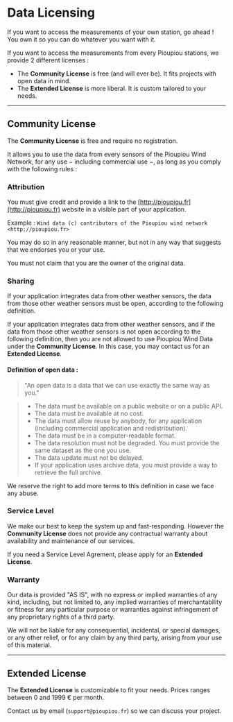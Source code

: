 # Data Licensing

If you want to access the measurements of your own station, go ahead ! You own it so you can do whatever you want with it.

If you want to access the measurements from every Pioupiou stations, we provide 2 different licenses :

* The **Community License** is free (and will ever be). It fits projects with open data in mind.
* The **Extended License** is more liberal. It is custom tailored to your needs.

---
## Community License

The **Community License** is free and require no registration.

It allows you to use the data from every sensors of the Pioupiou Wind Network, for any use − including commercial use −, as long as you comply with the following rules :

### Attribution

You must give credit and provide a link to the [http://pioupiou.fr](http://pioupiou.fr) website in a visible part of your application.

Example : ```Wind data (c) contributors of the Pioupiou wind network <http://pioupiou.fr>```

You may do so in any reasonable manner, but not in any way that suggests that we endorses you or your use. 

You must not claim that you are the owner of the original data.

### Sharing

If your application integrates data from other weather sensors, the data from those other weather sensors must be open, according to the following definition.

If your application integrates data from other weather sensors, and if the data from those other weather sensors is not open according to the following definition, then you are not allowed to use Pioupiou Wind Data under the **Community License**. In this case, you may contact us for an **Extended License**.

#### Definition of **open** data :

> "An open data is a data that we can use exactly the same way as you."

>* The data must be available on a public website or on a public API.
>* The data must be available at no cost.
>* The data must allow reuse by anybody, for any application (including commercial application and redistribution).
>* The data must be in a computer-readable format.
>* The data resolution must not be degraded. You must provide the same dataset as the one you use.
>* The data update must not be delayed.
>* If your application uses archive data, you must provide a way to retrieve the full archive.

We reserve the right to add more terms to this definition in case we face any abuse.

### Service Level

We make our best to keep the system up and fast-responding. However the **Community License** does not provide any contractual warranty about availability and maintenance of our services.

If you need a Service Level Agrement, please apply for an **Extended License**.

### Warranty

Our data is provided "AS IS", with no express or implied warranties of any kind, including, but not limited to, any implied warranties of merchantability or fitness for any particular purpose or warranties against infringement of any proprietary rights of a third party.

We will not be liable for any consequential, incidental, or special damages, or any other relief, or for any claim by any third party, arising from your use of this material.

---
## Extended License

The **Extended License** is customizable to fit your needs.
Prices ranges between 0 and 1999 € per month.

Contact us by email (```support@pioupiou.fr```) so we can discuss your project.